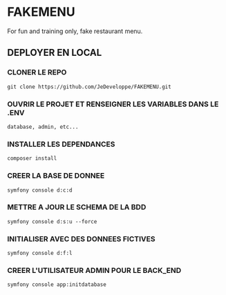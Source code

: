 # FAKEMENU
For fun and training only, fake restaurant menu.

## DEPLOYER EN LOCAL

### CLONER LE REPO
    git clone https://github.com/JeDeveloppe/FAKEMENU.git


### OUVRIR LE PROJET ET RENSEIGNER LES VARIABLES DANS LE .ENV
    database, admin, etc...

### INSTALLER LES DEPENDANCES
    composer install

### CREER LA BASE DE DONNEE
    symfony console d:c:d

### METTRE A JOUR LE SCHEMA DE LA BDD
    symfony console d:s:u --force

### INITIALISER AVEC DES DONNEES FICTIVES
    symfony console d:f:l

### CREER L'UTILISATEUR ADMIN POUR LE BACK_END
    symfony console app:initdatabase